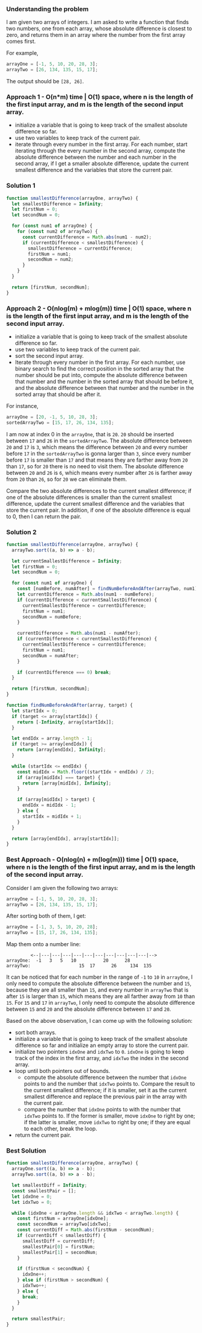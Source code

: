 ### Understanding the problem

I am given two arrays of integers. I am asked to write a function that finds two numbers, one from each array, whose absolute difference is closest to zero, and returns them in an array where the number from the first array comes first.

For example,

```js
arrayOne = [-1, 5, 10, 20, 28, 3];
arrayTwo = [26, 134, 135, 15, 17];
```

The output should be `[28, 26]`.

### Approach 1 - O(n\*m) time | O(1) space, where n is the length of the first input array, and m is the length of the second input array.

- initialize a variable that is going to keep track of the smallest absolute difference so far.
- use two variables to keep track of the current pair.
- iterate through every number in the first array. For each number, start iterating through the every number in the second array, compute the absolute difference between the number and each number in the second array, if I get a smaller absolute difference, update the current smallest difference and the variables that store the current pair.

### Solution 1

```js
function smallestDifference(arrayOne, arrayTwo) {
  let smallestDifference = Infinity;
  let firstNum = 0;
  let secondNum = 0;

  for (const num1 of arrayOne) {
    for (const num2 of arrayTwo) {
      const currentDifference = Math.abs(num1 - num2);
      if (currentDifference < smallestDifference) {
        smallestDifference = currentDifference;
        firstNum = num1;
        secondNum = num2;
      }
    }
  }

  return [firstNum, secondNum];
}
```

### Approach 2 - O(nlog(m) + mlog(m)) time | O(1) space, where n is the length of the first input array, and m is the length of the second input array.

- initialize a variable that is going to keep track of the smallest absolute difference so far.
- use two variables to keep track of the current pair.
- sort the second input array.
- Iterate through every number in the first array. For each number, use binary search to find the correct position in the sorted array that the number should be put into, compute the absolute difference between that number and the number in the sorted array that should be before it, and the absolute difference between that number and the number in the sorted array that should be after it.

For instance,

```js
arrayOne = [20, -1, 5, 10, 28, 3];
sortedArrayTwo = [15, 17, 26, 134, 135];
```

I am now at index 0 in the `arrayOne`, that is `20`. `20` should be inserted between `17` and `26` in the `sortedArrayTwo`. The absolute difference between `20` and `17` is `3`, which means the difference between `20` and every number before `17` in the `sortedArrayTwo` is gonna larger than `3`, since every number before `17` is smaller than `17` and that means they are farther away from `20` than `17`, so for `20` there is no need to visit them. The absolute difference between `20` and `26` is `6`, which means every number after `26` is farther away from `20` than `26`, so for `20` we can eliminate them.

Compare the two absolute differences to the current smallest difference; if one of the absolute differences is smaller than the current smallest difference, update the current smallest difference and the variables that store the current pair. In addition, if one of the absolute difference is equal to 0, then I can return the pair.

### Solution 2

```js
function smallestDifference(arrayOne, arrayTwo) {
  arrayTwo.sort((a, b) => a - b);

  let currentSmallestDifference = Infinity;
  let firstNum = 0;
  let secondNum = 0;

  for (const num1 of arrayOne) {
    const [numBefore, numAfter] = findNumBeforeAndAfter(arrayTwo, num1);
    let currentDifference = Math.abs(num1 - numBefore);
    if (currentDifference < currentSmallestDifference) {
      currentSmallestDifference = currentDifference;
      firstNum = num1;
      secondNum = numBefore;
    }

    currentDifference = Math.abs(num1 - numAfter);
    if (currentDifference < currentSmallestDifference) {
      currentSmallestDifference = currentDifference;
      firstNum = num1;
      secondNum = numAfter;
    }

    if (currentDifference === 0) break;
  }

  return [firstNum, secondNum];
}

function findNumBeforeAndAfter(array, target) {
  let startIdx = 0;
  if (target <= array[startIdx]) {
    return [-Infinity, array[startIdx]];
  }

  let endIdx = array.length - 1;
  if (target >= array[endIdx]) {
    return [array[endIdx], Infinity];
  }

  while (startIdx <= endIdx) {
    const midIdx = Math.floor((startIdx + endIdx) / 2);
    if (array[midIdx] === target) {
      return [array[midIdx], Infinity];
    }

    if (array[midIdx] > target) {
      endIdx = midIdx - 1;
    } else {
      startIdx = midIdx + 1;
    }
  }

  return [array[endIdx], array[startIdx]];
}
```

### Best Approach - O(nlog(n) + m(log(m))) time | O(1) space, where n is the length of the first input array, and m is the length of the second input array.

Consider I am given the following two arrays:

```js
arrayOne = [-1, 5, 10, 20, 28, 3];
arrayTwo = [26, 134, 135, 15, 17];
```

After sorting both of them, I get:

```js
arrayOne = [-1, 3, 5, 10, 20, 28];
arrayTwo = [15, 17, 26, 134, 135];
```

Map them onto a number line:

```
         <--|---|---|---|---|---|---|---|---|---|---|-->
arrayOne:  -1   3   5   10          20      28
arrayTwo:                  15  17      26     134  135
```

It can be noticed that for each number in the range of `-1` to `10` in `arrayOne`, I only need to compute the absolute difference between the number and `15`, because they are all smaller than `15`, and every number in `arrayTwo` that is after `15` is larger than `15`, which means they are all farther away from `10` than `15`. For `15` and `17` in `arrayTwo`, I only need to compute the absolute difference between `15` and `20` and the absolute difference between `17` and `20`.

Based on the above observation, I can come up with the following solution:

- sort both arrays.
- initialize a variable that is going to keep track of the smallest absolute difference so far and initialize an empty array to store the current pair.
- initialize two pointers `idxOne` and `idxTwo` to `0`. `idxOne` is going to keep track of the index in the first array, and `idxTwo` the index in the second array.
- loop until both pointers out of bounds.
  - compute the absolute difference between the number that `idxOne` points to and the number that `idxTwo` points to. Compare the result to the current smallest difference; if it is smaller, set it as the current smallest difference and replace the previous pair in the array with the current pair.
  - compare the number that `idxOne` points to with the number that `idxTwo` points to. If the former is smaller, move `idxOne` to right by one; if the latter is smaller, move `idxTwo` to right by one; if they are equal to each other, break the loop.
- return the current pair.

### Best Solution

```js
function smallestDifference(arrayOne, arrayTwo) {
  arrayOne.sort((a, b) => a - b);
  arrayTwo.sort((a, b) => a - b);

  let smallestDiff = Infinity;
  const smallestPair = [];
  let idxOne = 0;
  let idxTwo = 0;

  while (idxOne < arrayOne.length && idxTwo < arrayTwo.length) {
    const firstNum = arrayOne[idxOne];
    const secondNum = arrayTwo[idxTwo];
    const currentDiff = Math.abs(firstNum - secondNum);
    if (currentDiff < smallestDiff) {
      smallestDiff = currentDiff;
      smallestPair[0] = firstNum;
      smallestPair[1] = secondNum;
    }

    if (firstNum < secondNum) {
      idxOne++;
    } else if (firstNum > secondNum) {
      idxTwo++;
    } else {
      break;
    }
  }

  return smallestPair;
}
```
